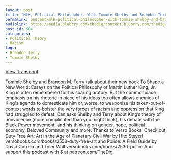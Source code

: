 ```yaml
---
layout: post
title: "MLK, Political Philosopher. With Tommie Shelby and Brandon Terry."
permalink: podcast/mlk-political-philosopher-with-tommie-shelby-and-brandon-terry
audiolink: https://media.blubrry.com/thedig/content.blubrry.com/thedig/The_Dig_-_EP_96_-_ShelbyTerry.mp3
post_id: 604
categories: 
- Political Theory
- Racism
tags: 
- Brandon Terry
- Tommie Shelby
---
```


[View Transcript](https://www.jacobinmag.com/2018/04/martin-luther-king-rhetoric-political-philosophy)




Tommie Shelby and Brandon M. Terry talk about their new book To Shape a New World: Essays on the Political Philosophy of Martin Luther King, Jr. King is often remembered for his soaring oratory. But the commonplace emphasis on his rhetoric in place of his ideas too often allows enemies of King's agenda to domesticate him or, worse, to weaponize his taken-out-of-context words to bolster the very forces of racism and oppression that King had struggled to defeat. Dan asks Shelby and Terry about King’s theory of nonviolence (more complicated than you might think), his debate with the Black Power movement, and his thinking on gender, hope, political economy, Beloved Community and more. Thanks to Verso Books. Check out Duty Free Art: Art in the Age of Planetary Civil War by Hito Steyerl versobooks.com/books/2553-duty-free-art and Police: A Field Guide by David Correia and Tyler Wall versobooks.com/books/2530-police And support this podcast with $ at patreon.com/TheDig



 